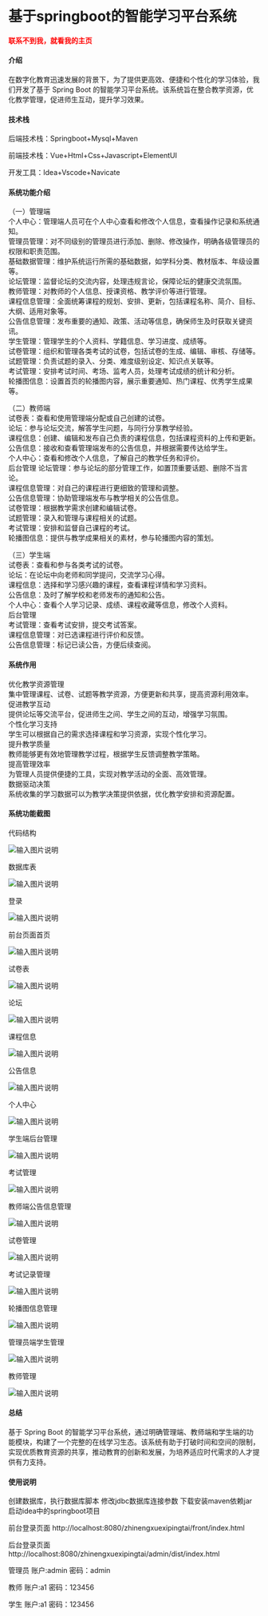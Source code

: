 # 基于springboot的智能学习平台系统

<h4 style='color:red'>联系不到我，就看我的主页 </h4> 
 
#### 介绍

在数字化教育迅速发展的背景下，为了提供更高效、便捷和个性化的学习体验，我们开发了基于 Spring Boot 的智能学习平台系统。该系统旨在整合教学资源，优化教学管理，促进师生互动，提升学习效果。

#### 技术栈

后端技术栈：Springboot+Mysql+Maven

前端技术栈：Vue+Html+Css+Javascript+ElementUI

开发工具：Idea+Vscode+Navicate

#### 系统功能介绍

（一）管理端  
个人中心：管理端人员可在个人中心查看和修改个人信息，查看操作记录和系统通知。  
管理员管理：对不同级别的管理员进行添加、删除、修改操作，明确各级管理员的权限和职责范围。  
基础数据管理：维护系统运行所需的基础数据，如学科分类、教材版本、年级设置等。  
论坛管理：监督论坛的交流内容，处理违规言论，保障论坛的健康交流氛围。  
教师管理：对教师的个人信息、授课资格、教学评价等进行管理。  
课程信息管理：全面统筹课程的规划、安排、更新，包括课程名称、简介、目标、大纲、适用对象等。  
公告信息管理：发布重要的通知、政策、活动等信息，确保师生及时获取关键资讯。  
学生管理：管理学生的个人资料、学籍信息、学习进度、成绩等。  
试卷管理：组织和管理各类考试的试卷，包括试卷的生成、编辑、审核、存储等。  
试题管理：负责试题的录入、分类、难度级别设定、知识点关联等。  
考试管理：安排考试时间、考场、监考人员，处理考试成绩的统计和分析。  
轮播图信息：设置首页的轮播图内容，展示重要通知、热门课程、优秀学生成果等。  

（二）教师端  
试卷表：查看和使用管理端分配或自己创建的试卷。  
论坛：参与论坛交流，解答学生问题，与同行分享教学经验。  
课程信息：创建、编辑和发布自己负责的课程信息，包括课程资料的上传和更新。  
公告信息：接收和查看管理端发布的公告信息，并根据需要传达给学生。  
个人中心：查看和修改个人信息，了解自己的教学任务和评价。  
后台管理
论坛管理：参与论坛的部分管理工作，如置顶重要话题、删除不当言论。  
课程信息管理：对自己的课程进行更细致的管理和调整。  
公告信息管理：协助管理端发布与教学相关的公告信息。  
试卷管理：根据教学需求创建和编辑试卷。  
试题管理：录入和管理与课程相关的试题。  
考试管理：安排和监督自己课程的考试。  
轮播图信息：提供与教学成果相关的素材，参与轮播图内容的策划。  

（三）学生端  
试卷表：查看和参与各类考试的试卷。  
论坛：在论坛中向老师和同学提问，交流学习心得。  
课程信息：选择和学习感兴趣的课程，查看课程详情和学习资料。  
公告信息：及时了解学校和老师发布的通知和公告。  
个人中心：查看个人学习记录、成绩、课程收藏等信息，修改个人资料。  
后台管理  
考试管理：查看考试安排，提交考试答案。  
课程信息管理：对已选课程进行评价和反馈。  
公告信息管理：标记已读公告，方便后续查阅。  

#### 系统作用

优化教学资源管理  
集中管理课程、试卷、试题等教学资源，方便更新和共享，提高资源利用效率。  
促进教学互动  
提供论坛等交流平台，促进师生之间、学生之间的互动，增强学习氛围。  
个性化学习支持  
学生可以根据自己的需求选择课程和学习资源，实现个性化学习。  
提升教学质量  
教师能够更有效地管理教学过程，根据学生反馈调整教学策略。  
提高管理效率  
为管理人员提供便捷的工具，实现对教学活动的全面、高效管理。  
数据驱动决策  
系统收集的学习数据可以为教学决策提供依据，优化教学安排和资源配置。  

#### 系统功能截图

代码结构

![输入图片说明](images/bbb898e4a898d93d57c6b878a657291.png)

数据库表

![输入图片说明](images/43d34fb5d7371f0e43779049e266886.png)

登录

![输入图片说明](images/4f70a4ef2d91c6ae3123668d02c97d6.png)

前台页面首页

![输入图片说明](images/c77b016a01a894cdf9ab133e05f0c88.png)

试卷表

![输入图片说明](images/bdf448f3d23775eaef13eac7c899090.png)

论坛

![输入图片说明](images/b4f7ca80f597ec0e3c2298f6d2cd297.png)

课程信息

![输入图片说明](images/4ea90f2005aa08ca4786b7c47f2d8c8.png)

公告信息

![输入图片说明](images/44be5ad20581d7eb602c4223513b40c.png)

个人中心

![输入图片说明](images/c2f6b3a0bd77a33f1a11b2d515028b4.png)

学生端后台管理

![输入图片说明](images/2d161125ef5f97c29eab5b6411fe85b.png)

考试管理

![输入图片说明](images/f5f7863492dbbf402ba292f85fa9343.png)

教师端公告信息管理

![输入图片说明](images/36c34dcd9b21777830c6040ae75f022.png)

试卷管理

![输入图片说明](images/90aaf96c20d1f8a28a3aec3308647aa.png)

考试记录管理

![输入图片说明](images/dabd6e12e0c76eacf3fdcdd9435e928.png)

轮播图信息管理

![输入图片说明](images/ebe3ff44116803a27c68153cb86436b.png)

管理员端学生管理

![输入图片说明](images/d8539a167374602ff0dad08015c9fb8.png)

教师管理

![输入图片说明](images/2955ab6b8d60ab953e92319dc57e8b0.png)

#### 总结

基于 Spring Boot 的智能学习平台系统，通过明确管理端、教师端和学生端的功能模块，构建了一个完整的在线学习生态。该系统有助于打破时间和空间的限制，实现优质教育资源的共享，推动教育的创新和发展，为培养适应时代需求的人才提供有力支持。

#### 使用说明

创建数据库，执行数据库脚本 修改jdbc数据库连接参数 下载安装maven依赖jar 启动idea中的springboot项目

前台登录页面
http://localhost:8080/zhinengxuexipingtai/front/index.html

后台登录页面
http://localhost:8080/zhinengxuexipingtai/admin/dist/index.html

管理员				账户:admin 		密码：admin

教师				账户:a1 		密码：123456

学生				账户:a1 		密码：123456